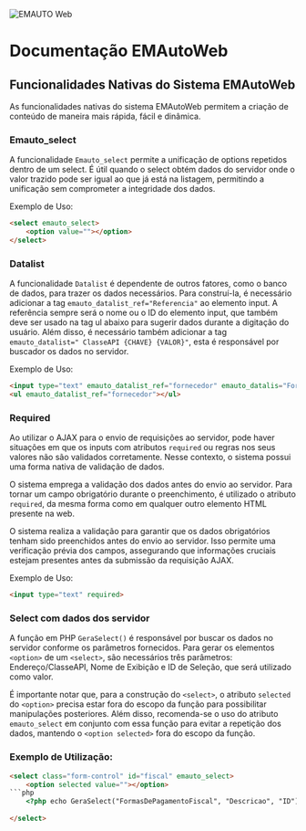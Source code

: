 ![EMAUTO Web](https://www.emsoft.inf.br/wp-content/uploads/2018/08/logo_horizontal_160x40.png)
# Documentação EMAutoWeb

## Funcionalidades Nativas do Sistema EMAutoWeb

As funcionalidades nativas do sistema EMAutoWeb permitem a criação de conteúdo de maneira mais rápida, fácil e dinâmica.


### Emauto_select

A funcionalidade `Emauto_select` permite a unificação de options repetidos dentro de um select. É útil quando o select obtém dados do servidor onde o valor trazido pode ser igual ao que já está na listagem, permitindo a unificação sem comprometer a integridade dos dados.

Exemplo de Uso:
```html
<select emauto_select>
    <option value=""></option>
</select>
```


### Datalist

A funcionalidade `Datalist` é dependente de outros fatores, como o banco de dados, para trazer os dados necessários. Para construí-la, é necessário adicionar a tag `emauto_datalist_ref="Referencia"` ao elemento input. A referência sempre será o nome ou o ID do elemento input, que também deve ser usado na tag ul abaixo para sugerir dados durante a digitação do usuário. Além disso, é necessário também adicionar a tag `emauto_datalist=" ClasseAPI {CHAVE} {VALOR}"`, esta é responsável por buscador os dados no servidor.

Exemplo de Uso:
```html
<input type="text" emauto_datalist_ref="fornecedor" emauto_datalis="Fornecedor {ID} {NOME}">
<ul emauto_datalist_ref="fornecedor"></ul>
```


### Required

Ao utilizar o AJAX para o envio de requisições ao servidor, pode haver situações em que os inputs com atributos `required` ou regras nos seus valores não são validados corretamente. Nesse contexto, o sistema possui uma forma nativa de validação de dados.

O sistema emprega a validação dos dados antes do envio ao servidor. Para tornar um campo obrigatório durante o preenchimento, é utilizado o atributo `required`, da mesma forma como em qualquer outro elemento HTML presente na web.

O sistema realiza a validação para garantir que os dados obrigatórios tenham sido preenchidos antes do envio ao servidor. Isso permite uma verificação prévia dos campos, assegurando que informações cruciais estejam presentes antes da submissão da requisição AJAX.

Exemplo de Uso:
```html
<input type="text" required>

```


### Select com dados dos servidor

A função em PHP `GeraSelect()` é responsável por buscar os dados no servidor conforme os parâmetros fornecidos. Para gerar os elementos `<option>` de um `<select>`, são necessários três parâmetros: Endereço/ClasseAPI, Nome de Exibição e ID de Seleção, que será utilizado como valor.

É importante notar que, para a construção do `<select>`, o atributo `selected` do `<option>` precisa estar fora do escopo da função para possibilitar manipulações posteriores. Além disso, recomenda-se o uso do atributo `emauto_select` em conjunto com essa função para evitar a repetição dos dados, mantendo o `<option selected>` fora do escopo da função.

### Exemplo de Utilização:

```html
<select class="form-control" id="fiscal" emauto_select>
    <option selected value=""></option>
```php
    <?php echo GeraSelect("FormasDePagamentoFiscal", "Descricao", "ID"); ?>
  
</select>